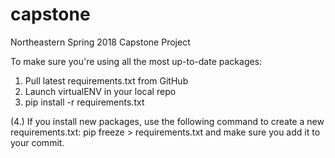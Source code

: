 # capstone
Northeastern Spring 2018 Capstone Project

To make sure you're using all the most up-to-date packages:

1. Pull latest requirements.txt from GitHub
2. Launch virtualENV in your local repo
3. pip install -r requirements.txt

(4.) If you install new packages, use the following command to create a new requirements.txt:
	pip freeze > requirements.txt
and make sure you add it to your commit.


